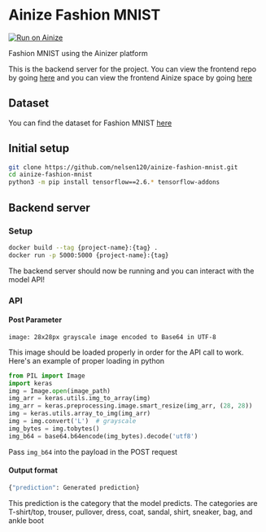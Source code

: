# Ainize Fashion MNIST

[![Run on Ainize](https://ainize.ai/images/run_on_ainize_button.svg)](https://ainize.ai/nelsen129/ainize-fashion-mnist?branch=main)

Fashion MNIST using the Ainizer platform

This is the backend server for the project. You can view the frontend repo by going 
[here](https://github.com/nelsen129/ainize-fashion-mnist-frontend) and you can view the frontend Ainize space by going 
[here](https://ainize.ai/nelsen129/ainize-fashion-mnist-frontend?branch=main)

## Dataset

You can find the dataset for Fashion MNIST [here](https://github.com/zalandoresearch/fashion-mnist)

## Initial setup

```bash
git clone https://github.com/nelsen120/ainize-fashion-mnist.git
cd ainize-fashion-mnist
python3 -m pip install tensorflow==2.6.* tensorflow-addons
```

## Backend server

### Setup

```bash
docker build --tag {project-name}:{tag} . 
docker run -p 5000:5000 {project-name}:{tag}
```

The backend server should now be running and you can interact with the model API!

### API 

#### Post Parameter

```
image: 28x28px grayscale image encoded to Base64 in UTF-8
```

This image should be loaded properly in order for the API call to work. 
Here's an example of proper loading in python

```python
from PIL import Image
import keras
img = Image.open(image_path)
img_arr = keras.utils.img_to_array(img)
img_arr = keras.preprocessing.image.smart_resize(img_arr, (28, 28))
img = keras.utils.array_to_img(img_arr)
img = img.convert('L')  # grayscale
img_bytes = img.tobytes()
img_b64 = base64.b64encode(img_bytes).decode('utf8')
```

Pass `img_b64` into the payload in the POST request

#### Output format

```python
{"prediction": Generated prediction}
```

This prediction is the category that the model predicts. The categories are T-shirt/top, trouser, pullover, dress, 
coat, sandal, shirt, sneaker, bag, and ankle boot
